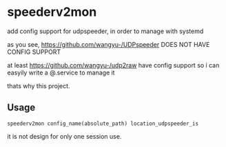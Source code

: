 # speederv2mon
add config support for udpspeeder, in order to manage with systemd

as you see, https://github.com/wangyu-/UDPspeeder DOES NOT HAVE CONFIG SUPPORT

at least https://github.com/wangyu-/udp2raw have config support so i can easyily write a @.service to manage it

thats why this project.

## Usage
```
speederv2mon config_name(absolute_path) location_udpspeeder_is
```

it is not design for only one session use.
